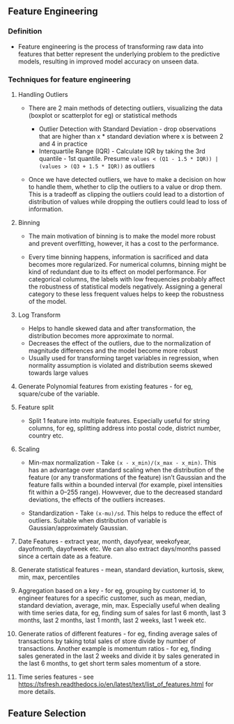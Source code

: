## Feature Engineering

### Definition
* Feature engineering is the process of transforming raw data into features that better represent the underlying problem to the predictive models, resulting in improved model accuracy on unseen data.

### Techniques for feature engineering
1. Handling Outliers 
    * There are 2 main methods of detecting outliers, visualizing the data (boxplot or scatterplot for eg) or statistical methods
        * Outlier Detection with Standard Deviation - drop observations that are higher than x * standard deviation where x is between 2 and 4 in practice
        *  Interquartile Range (IQR) - Calculate IQR by taking the 3rd quantile - 1st quantile. Presume ```values < (Q1 - 1.5 * IQR)) |(values > (Q3 + 1.5 * IQR))``` as outliers

    * Once we have detected outliers, we have to make a decision on how to handle them, whether to clip the outliers to a value or drop them. This is a tradeoff as clipping the outliers could lead to a distortion of distribution of values while dropping the outliers could lead to loss of information.

2. Binning
    * The main motivation of binning is to make the model more robust and prevent overfitting, however, it has a cost to the performance. 
    
    * Every time binning happens, information is sacrificed and data becomes more regularized. For numerical columns, binning might be kind of redundant due to its effect on model performance. For categorical columns, the labels with low frequencies probably affect the robustness of statistical models negatively. Assigning a general category to these less frequent values helps to keep the robustness of the model.

3. Log Transform
    * Helps to handle skewed data and after transformation, the distribution becomes more approximate to normal.
    * Decreases the effect of the outliers, due to the normalization of magnitude differences and the model become more robust
    * Usually used for transforming target variables in regression, when normality assumption is violated and distribution seems skewed towards large values

4. Generate Polynomial features from existing features - for eg, square/cube of the variable.

5. Feature split
    * Split 1 feature into multiple features. Especially useful for string columns, for eg, splitting address into postal code, district number, country etc.

6. Scaling
    * Min-max normalization - Take ```(x - x_min)/(x_max - x_min)```. This has an advantage over standard scaling when the distribution of the feature (or any transformations of the feature) isn’t Gaussian and the feature falls within a bounded interval (for example, pixel intensities fit within a 0–255 range). Howvever, due to the decreased standard deviations, the effects of the outliers increases.

    * Standardization - Take ```(x-mu)/sd```. This helps to reduce the effect of outliers. Suitable when distribution of variable is Gaussian/approximately Gaussian.

7. Date Features - extract year, month, dayofyear, weekofyear, dayofmonth, dayofweek etc. We can also extract days/months passed since a certain date as a feature.

8. Generate statistical features - mean, standard deviation, kurtosis, skew, min, max, percentiles

9. Aggregation based on a key - for eg, grouping by customer id, to engineer features for a specific customer, such as mean, median, standard deviation, average, min, max. Especially useful when dealing with time series data, for eg, finding sum of sales for last 6 month, last 3 months, last 2 months, last 1 month, last 2 weeks, last 1 week etc.

10. Generate ratios of different features - for eg, finding average sales of transactions by taking total sales of store divide by number of transactions. Another example is momentum ratios - for eg, finding sales generated in the last 2 weeks and divide it by sales generated in the last 6 months, to get short term sales momentum of a store.

11. Time series features - see https://tsfresh.readthedocs.io/en/latest/text/list_of_features.html for more details.

## Feature Selection